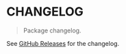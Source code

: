 # CHANGELOG

> Package changelog.

See [GitHub Releases](https://github.com/stdlib-js/math-iter-ops-add/releases) for the changelog.